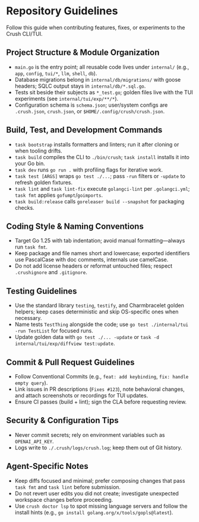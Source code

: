 # Repository Guidelines

Follow this guide when contributing features, fixes, or experiments to the Crush CLI/TUI.

## Project Structure & Module Organization
- `main.go` is the entry point; all reusable code lives under `internal/` (e.g., `app`, `config`, `tui/*`, `llm`, `shell`, `db`).
- Database migrations belong in `internal/db/migrations/` with goose headers; SQLC output stays in `internal/db/*.sql.go`.
- Tests sit beside their subjects as `*_test.go`; golden files live with the TUI experiments (see `internal/tui/exp/**/*`).
- Configuration schema is `schema.json`; user/system configs are `.crush.json`, `crush.json`, or `$HOME/.config/crush/crush.json`.

## Build, Test, and Development Commands
- `task bootstrap` installs formatters and linters; run it after cloning or when tooling drifts.
- `task build` compiles the CLI to `./bin/crush`; `task install` installs it into your Go bin.
- `task dev` runs `go run .` with profiling flags for iterative work.
- `task test [ARGS]` wraps `go test ./...`; pass `-run` filters or `-update` to refresh golden fixtures.
- `task lint` and `task lint-fix` execute `golangci-lint` per `.golangci.yml`; `task fmt` applies `gofumpt`/`goimports`.
- `task build:release` calls `goreleaser build --snapshot` for packaging checks.

## Coding Style & Naming Conventions
- Target Go 1.25 with tab indentation; avoid manual formatting—always run `task fmt`.
- Keep package and file names short and lowercase; exported identifiers use PascalCase with doc comments, internals use camelCase.
- Do not add license headers or reformat untouched files; respect `.crushignore` and `.gitignore`.

## Testing Guidelines
- Use the standard library `testing`, `testify`, and Charmbracelet golden helpers; keep cases deterministic and skip OS-specific ones when necessary.
- Name tests `TestThing` alongside the code; use `go test ./internal/tui -run TestList` for focused runs.
- Update golden data with `go test ./... -update` or `task -d internal/tui/exp/diffview test:update`.

## Commit & Pull Request Guidelines
- Follow Conventional Commits (e.g., `feat: add keybinding`, `fix: handle empty query`).
- Link issues in PR descriptions (`Fixes #123`), note behavioral changes, and attach screenshots or recordings for TUI updates.
- Ensure CI passes (build + lint); sign the CLA before requesting review.

## Security & Configuration Tips
- Never commit secrets; rely on environment variables such as `OPENAI_API_KEY`.
- Logs write to `./.crush/logs/crush.log`; keep them out of Git history.

## Agent-Specific Notes
- Keep diffs focused and minimal; prefer composing changes that pass `task fmt` and `task lint` before submission.
- Do not revert user edits you did not create; investigate unexpected workspace changes before proceeding.
- Use `crush doctor lsp` to spot missing language servers and follow the install hints (e.g., `go install golang.org/x/tools/gopls@latest`).
